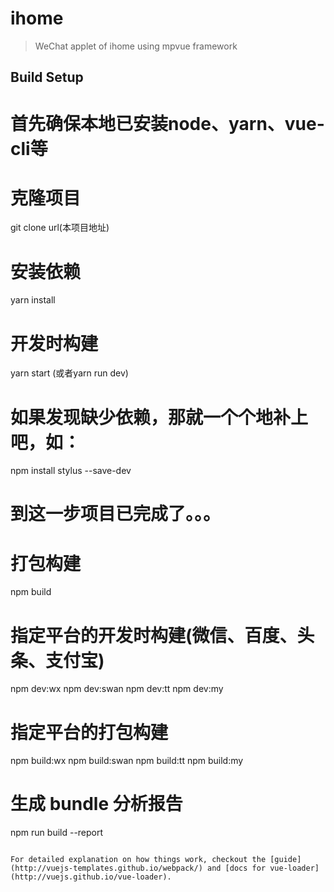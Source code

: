 # ihome

> WeChat applet of ihome using mpvue framework

## Build Setup

# 首先确保本地已安装node、yarn、vue-cli等

# 克隆项目
git clone url(本项目地址)

# 安装依赖
yarn install

# 开发时构建
yarn start (或者yarn run dev)

# 如果发现缺少依赖，那就一个个地补上吧，如：
npm install stylus  --save-dev

# 到这一步项目已完成了。。。

# 打包构建
npm build

# 指定平台的开发时构建(微信、百度、头条、支付宝)
npm dev:wx
npm dev:swan
npm dev:tt
npm dev:my

# 指定平台的打包构建
npm build:wx
npm build:swan
npm build:tt
npm build:my

# 生成 bundle 分析报告
npm run build --report
```

For detailed explanation on how things work, checkout the [guide](http://vuejs-templates.github.io/webpack/) and [docs for vue-loader](http://vuejs.github.io/vue-loader).
